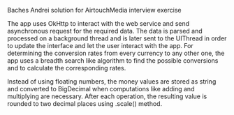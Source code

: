 Baches Andrei solution for AirtouchMedia interview exercise

The app uses OkHttp to interact with the web service and send asynchronous request for the required data.
The data is parsed and processed on a background thread and is later sent to the UIThread in order to update the interface and let the user interact with the app.
For determining the conversion rates from every currency to any other one, the app uses a breadth search like algorithm to find the possible conversions and to calculate the corresponding rates.

Instead of using floating numbers, the money values are stored as string and converted to BigDecimal when computations like adding and multiplying are necessary. After each operation, the resulting value is rounded to two decimal places using .scale() method.
